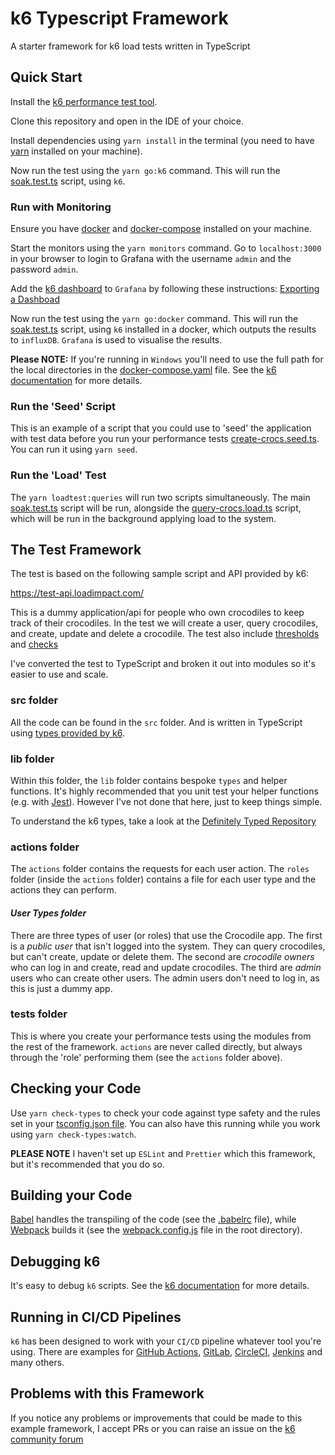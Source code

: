 # k6 Typescript Framework
A starter framework for k6 load tests written in TypeScript

## Quick Start

Install the [k6 performance test tool](https://docs.k6.io/docs/installation).

Clone this repository and open in the IDE of your choice.

Install dependencies using `yarn install` in the terminal (you need to have [yarn](https://yarnpkg.com/getting-started/install) installed on your machine).

Now run the test using the `yarn go:k6` command. This will run the [soak.test.ts](/src/tests/soak.test.ts) script, using `k6`.

### Run with Monitoring

Ensure you have [docker](https://www.docker.com/products/docker-desktop) and [docker-compose](https://docs.docker.com/compose/install/) installed on your machine.

Start the monitors using the `yarn monitors` command. Go to `localhost:3000` in your browser to login to Grafana with the username `admin` and the password `admin`.

Add the [k6 dashboard](https://grafana.com/grafana/dashboards/2587) to `Grafana` by following these instructions: [Exporting a Dashboad](https://grafana.com/docs/grafana/latest/reference/export_import/)

Now run the test using the `yarn go:docker` command. This will run the [soak.test.ts](/src/tests/soak.test.ts) script, using `k6` installed in a docker, which outputs the results to `influxDB`. `Grafana` is used to visualise the results.

**Please NOTE:** If you're running in `Windows` you'll need to use the full path for the local directories in the [docker-compose.yaml](docker-compose.yml) file. See the [k6 documentation](https://docs.k6.io/docs/docker-on-windows) for more details.


### Run the 'Seed' Script

This is an example of a script that you could use to 'seed' the application with test data before you run your performance tests [create-crocs.seed.ts](src/tests/create-crocs.seed.ts). You can run it using `yarn seed`.

### Run the 'Load' Test

The `yarn loadtest:queries` will run two scripts simultaneously. The main [soak.test.ts](src/tests/soak.test.ts) script will be run, alongside the [query-crocs.load.ts](/src/tests/query-crocs.load.ts) script, which will be run in the background applying load to the system.

## The Test Framework

The test is based on the following sample script and API provided by k6:

https://test-api.loadimpact.com/

This is a dummy application/api for people who own crocodiles to keep track of their crocodiles. In the test we will create a user, query crocodiles, and create, update and delete a crocodile. The test also include [thresholds](https://docs.k6.io/docs/thresholds) and [checks](https://docs.k6.io/docs/checks)

I've converted the test to TypeScript and broken it out into modules so it's easier to use and scale.

### **src** folder

All the code can be found in the `src` folder. And is written in TypeScript using [types provided by k6](https://github.com/DefinitelyTyped/DefinitelyTyped/tree/master/types/k6).

### **lib** folder

Within this folder, the `lib` folder contains bespoke `types` and helper functions. It's highly recommended that you unit test your helper functions (e.g. with [Jest](https://jestjs.io/)). However I've not done that here, just to keep things simple.

To understand the k6 types, take a look at the [Definitely Typed Repository](https://github.com/DefinitelyTyped/DefinitelyTyped/tree/master/types/k6)

### **actions** folder

The `actions` folder contains the requests for each user action. The `roles` folder (inside the `actions` folder) contains a file for each user type and the actions they can perform.

#### *User Types folder*

There are three types of user (or roles) that use the Crocodile app. The first is a *public user* that isn't logged into the system. They can query crocodiles, but can't create, update or delete them. The second are *crocodile owners* who can log in and create, read and update crocodiles. The third are *admin* users who can create other users. The admin users don't need to log in, as this is just a dummy app.

### **tests** folder

This is where you create your performance tests using the modules from the rest of the framework. `actions` are never called directly, but always through the 'role' performing them (see the `actions` folder above).

## Checking your Code

Use `yarn check-types` to check your code against type safety and the rules set in your [tsconfig.json file](tsconfig.json). You can also have this running while you work using `yarn check-types:watch`.

**PLEASE NOTE** I haven't set up `ESLint` and `Prettier` which this framework, but it's recommended that you do so.

## Building your Code

[Babel](https://babeljs.io/) handles the transpiling of the code (see the [.babelrc](.babelrc) file), while [Webpack](https://webpack.js.org/) builds it (see the [webpack.config.js](webpack.config.js) file in the root directory).

## Debugging k6

It's easy to debug `k6` scripts. See the [k6 documentation](https://docs.k6.io/docs/debugging) for more details.

## Running in CI/CD Pipelines

`k6` has been designed to work with your `CI/CD` pipeline whatever tool you're using. There are examples for [GitHub Actions](https://blog.loadimpact.com/load-testing-using-github-actions), [GitLab](https://blog.loadimpact.com/integrating-load-testing-with-gitlab), [CircleCI](https://github.com/loadimpact/k6-circleci-example), [Jenkins](https://github.com/loadimpact/k6-jenkins-example) and many others. 


## Problems with this Framework

If you notice any problems or improvements that could be made to this example framework, I accept PRs or you can raise an issue on the [k6 community forum](https://community.k6.io/)